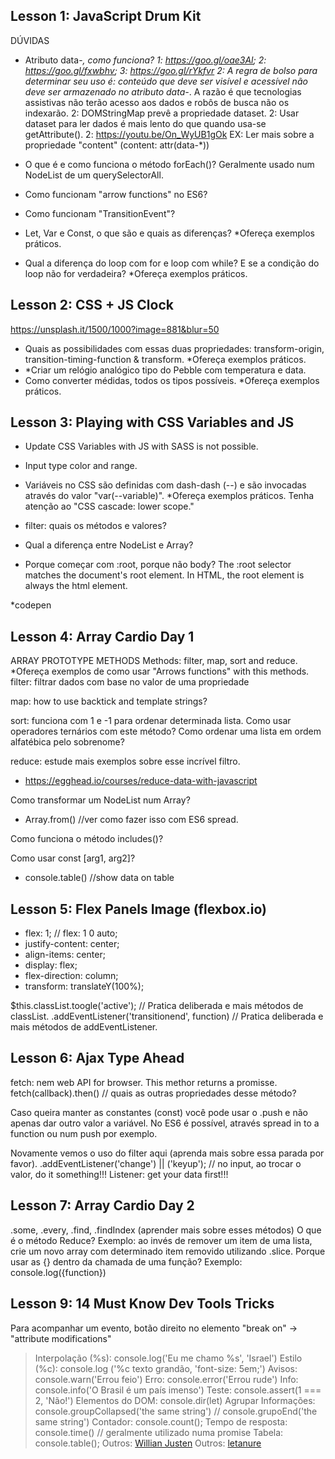 ## Lesson 1: JavaScript Drum Kit

DÚVIDAS
- Atributo data-*, como funciona?
1: https://goo.gl/oae3Al; 2: https://goo.gl/fxwbhv; 3: https://goo.gl/rYkfvr
2: A regra de bolso para determinar seu uso é: conteúdo que deve ser visível e acessível não deve ser armazenado no atributo data-*. A razão é que tecnologias assistivas não terão acesso aos dados e robôs de busca não os indexarão.
2: DOMStringMap prevê a propriedade dataset.
2: Usar dataset para ler dados é mais lento do que quando usa-se getAttribute().
2: https://youtu.be/On_WyUB1gOk
EX: Ler mais sobre a propriedade "content" (content: attr(data-*))

- O que é e como funciona o método forEach()?
Geralmente usado num NodeList de um querySelectorAll.

- Como funcionam "arrow functions" no ES6?

- Como funcionam "TransitionEvent"?

- Let, Var e Const, o que são e quais as diferenças? *Ofereça exemplos práticos.

- Qual a diferença do loop com for e loop com while? E se a condição do loop não for verdadeira? *Ofereça exemplos práticos.

## Lesson 2: CSS + JS Clock
https://unsplash.it/1500/1000?image=881&blur=50

- Quais as possibilidades com essas duas propriedades: transform-origin, transition-timing-function & transform. *Ofereça exemplos práticos.
- *Criar um relógio analógico tipo do Pebble com temperatura e data. 
- Como converter médidas, todos os tipos possíveis. *Ofereça exemplos práticos.

## Lesson 3: Playing with CSS Variables and JS

- Update CSS Variables with JS with SASS is not possible.

- Input type color and range.

- Variáveis no CSS são definidas com dash-dash (--) e são invocadas através do valor "var(--variable)". *Ofereça exemplos práticos.
Tenha atenção ao "CSS cascade: lower scope."

- filter: quais os métodos e valores?

- Qual a diferença entre NodeList e Array?

- Porque começar com :root, porque não body?
The :root selector matches the document's root element. In HTML, the root element is always the html element.

*codepen

## Lesson 4: Array Cardio Day 1

ARRAY PROTOTYPE METHODS
Methods: filter, map, sort and reduce. *Ofereça exemplos de como usar "Arrows functions" with this methods.
filter: filtrar dados com base no valor de uma propriedade

map: how to use backtick and template strings?

sort: funciona com 1 e -1 para ordenar determinada lista. Como usar operadores ternários com este método?
Como ordenar uma lista em ordem alfatébica pelo sobrenome?

reduce: estude mais exemplos sobre esse incrível filtro.
- https://egghead.io/courses/reduce-data-with-javascript

Como transformar um NodeList num Array?
- Array.from() //ver como fazer isso com ES6 spread.

Como funciona o método includes()?

Como usar const [arg1, arg2]?

- console.table() //show data on table

## Lesson 5: Flex Panels Image (flexbox.io)
- flex: 1; // flex: 1 0 auto;
- justify-content: center;
- align-items: center;
- display: flex;
- flex-direction: column;
- transform: translateY(100%);

$this.classList.toogle('active'); // Pratica deliberada e mais métodos de classList.
.addEventListener('transitionend', function) // Pratica deliberada e mais métodos de addEventListener.

## Lesson 6: Ajax Type Ahead

fetch: nem web API for browser. This methor returns a promisse. 
fetch(callback).then() // quais as outras propriedades desse método?

Caso queira manter as constantes (const) você pode usar o .push e não apenas dar outro valor a variável.
No ES6 é possível, através spread in to a function ou num push por exemplo.

Novamente vemos o uso do filter aqui (aprenda mais sobre essa parada por favor).
.addEventListener('change') || ('keyup'); // no input, ao trocar o valor, do it something!!!
Listener: get your data first!!!

## Lesson 7: Array Cardio Day 2
.some, .every, .find, .findIndex (aprender mais sobre esses métodos)
O que é o método Reduce? Exemplo: ao invés de remover um item de uma lista, crie um novo array com determinado item removido utilizando .slice.
Porque usar as {} dentro da chamada de uma função? Exemplo: console.log({function})

## Lesson 9: 14 Must Know Dev Tools Tricks
Para acompanhar um evento, botão direito no elemento "break on" -> "attribute modifications"
> Interpolação (%s): console.log('Eu me chamo %s', 'Israel')
> Estilo (%c): console.log ('%c texto grandão, 'font-size: 5em;')
> Avisos: console.warn('Errou feio')
> Erro: console.error('Errou rude')
> Info: console.info('O Brasil é um país imenso')
> Teste: console.assert(1 === 2, 'Não!')
> Elementos do DOM: console.dir(let)
> Agrupar Informações: console.groupCollapsed('the same string') // console.grupoEnd('the same string')
> Contador: console.count();
> Tempo de resposta: console.time() // geralmente utilizado numa promise
> Tabela: console.table();
> Outros: [Willian Justen](https://willianjusten.com.br/comandos-uteis-do-chrome-devtools/)
> Outros: [letanure](http://letanure.github.io/blog/2013/08/21/usando-o-console-do-chrome/)

## 